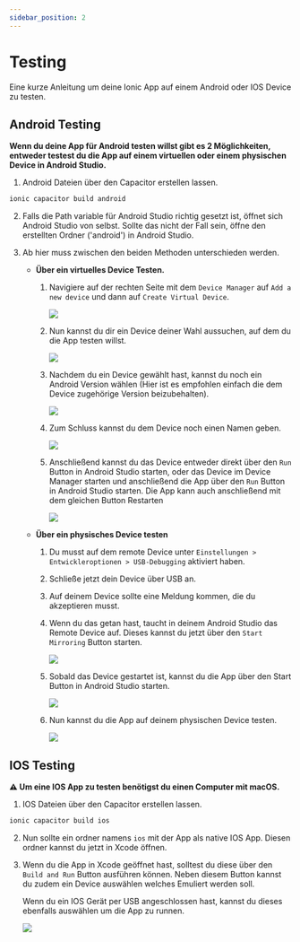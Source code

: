 ```yaml
---
sidebar_position: 2
---
```


# Testing

Eine kurze Anleitung um deine Ionic App auf einem Android oder IOS Device zu testen.

## Android Testing

**Wenn du deine App für Android testen willst gibt es 2 Möglichkeiten, entweder testest du die App auf einem virtuellen oder einem physischen Device in Android Studio.**

1. Android Dateien über den Capacitor erstellen lassen.
```bash
ionic capacitor build android
```

2. Falls die Path variable für Android Studio richtig gesetzt ist, öffnet sich Android Studio von selbst. Sollte das nicht der Fall sein, öffne den erstellten Ordner ('android') in Android Studio.

3. Ab hier muss zwischen den beiden Methoden unterschieden werden.
    - **Über ein virtuelles Device Testen.**
        1. Navigiere auf der rechten Seite mit dem `Device Manager` auf `Add a new device` und dann auf `Create Virtual Device`.

           ![](https://api.heedix.de/v1/images/33af1907-45d6-4f37-8065-b621d39dada1.png?size=large)

        2. Nun kannst du dir ein Device deiner Wahl aussuchen, auf dem du die App testen willst.

           ![](https://api.heedix.de/v1/images/be1a14cc-42af-437d-ab9c-244029b5ae7d.png?size=large)

        3. Nachdem du ein Device gewählt hast, kannst du noch ein Android Version wählen (Hier ist es empfohlen einfach die dem Device zugehörige Version beizubehalten).

           ![](https://api.heedix.de/v1/images/1a7dc47d-37d7-47d6-943f-a9ea56d44cc1.png?size=large)

        4. Zum Schluss kannst du dem Device noch einen Namen geben.

           ![](https://api.heedix.de/v1/images/3eef651d-24cb-41f8-802c-a95e8453831c.png?size=large)

        5. Anschließend kannst du das Device entweder direkt über den `Run` Button in Android Studio starten, oder das Device im Device Manager starten und anschließend die App über den `Run` Button in Android Studio starten. Die App kann auch anschließend mit dem gleichen Button Restarten

           ![](https://api.heedix.de/v1/images/fc233e47-3bbe-4801-a8f8-e1c6fd54cc38.png?size=large)

    - **Über ein physisches Device testen**
        1. Du musst auf dem remote Device unter `Einstellungen > Entwickleroptionen > USB-Debugging` aktiviert haben.
        2. Schließe jetzt dein Device über USB an.
        3. Auf deinem Device sollte eine Meldung kommen, die du akzeptieren musst.
        4. Wenn du das getan hast, taucht in deinem Android Studio das Remote Device auf. Dieses kannst du jetzt über den `Start Mirroring` Button starten.

           ![](https://api.heedix.de/v1/images/6db17542-a129-4a74-8818-58d008bae0e5.png?size=large)

        5. Sobald das Device gestartet ist, kannst du die App über den Start Button in Android Studio starten.

           ![](https://api.heedix.de/v1/images/fc233e47-3bbe-4801-a8f8-e1c6fd54cc38.png?size=large)

        6. Nun kannst du die App auf deinem physischen Device testen.

           ![](https://api.heedix.de/v1/images/e2a2002d-9efa-4344-962e-c480e57fa6be.png?size=large)

## IOS Testing

**⚠️ Um eine IOS App zu testen benötigst du einen Computer mit macOS.**

1. IOS Dateien über den Capacitor erstellen lassen.
```bash
ionic capacitor build ios
```

2. Nun sollte ein ordner namens `ios` mit der App als native IOS App. Diesen ordner kannst du jetzt in Xcode öffnen.
3. Wenn du die App in Xcode geöffnet hast, solltest du diese über den `Build and Run` Button ausführen können. Neben diesem Button kannst du zudem ein Device auswählen welches Emuliert werden soll.

   Wenn du ein IOS Gerät per USB angeschlossen hast, kannst du dieses ebenfalls auswählen um die App zu runnen.

   ![](https://docs-assets.developer.apple.com/published/c78867b72637128da112da32fb68b9c8/build-hero-window~dark@2x.png)